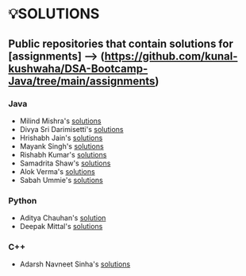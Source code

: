 # 💡SOLUTIONS

## Public repositories that contain solutions for [assignments] --> (https://github.com/kunal-kushwaha/DSA-Bootcamp-Java/tree/main/assignments)

### Java

- Milind Mishra's [solutions](https://github.com/thatbeautifuldream/java-dsa-bootcamp)
- Divya Sri Darimisetti's [solutions](https://github.com/irsayvid/problem-attic)
- Hrishabh Jain's [solutions](https://github.com/Hrishabh5/Java-DSA-Kunal-Kushwaha)
- Mayank Singh's [solutions](https://github.com/mayankkuthar/DSA-with-JAVA)
- Rishabh Kumar's [solutions](https://github.com/crishabhkumar/Leetcode)
- Samadrita Shaw's [solutions](https://github.com/Samadrita-Shaw/Leetcode-Solutions-DSAwithKunal)
- Alok Verma's [solutions](https://github.com/alokVerma749/DSA-Bootcamp-assignment-solutions.git)
- Sabah Ummie's [solutions](https://github.com/sabah215/LeetcodeProblems.git)

### Python

- Aditya Chauhan's [solution](https://github.com/aditya-2703/DSA)
- Deepak Mittal's [solutions](https://github.com/yesdeepakmittal/competitive-coding/tree/main/Kunal-DSA-Py-Solution)

### C++

- Adarsh Navneet Sinha's [solutions](https://github.com/geeky01adarsh/DSA-Interview-Questions)
